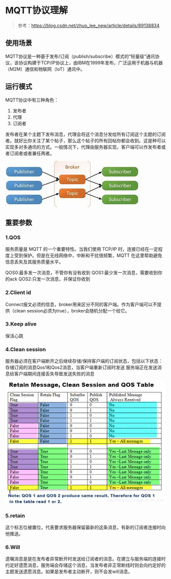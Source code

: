 # MQTT协议理解

>参考：https://blog.csdn.net/zhuo_lee_new/article/details/89138834

## 使用场景

MQTT协议是一种基于发布/订阅（publish/subscribe）模式的“轻量级”通讯协议，该协议构建于TCP/IP协议上，由IBM在1999年发布，广泛运用于机器与机器（M2M）通信和物联网（IoT）通讯中。

## 运行模式

MQTT协议中有三种角色：
1. 发布者
2. 代理
3. 订阅者

发布者在某个主题下发布消息，代理会将这个消息分发给所有订阅这个主题的订阅者。就好比你关注了某个帖子，那么这个帖子的所有回帖你都会收到。这是种可以实现多对多通讯的方式。一般情况下，代理由服务器实现，客户端可以作发布者或者订阅者或者兼任两者。

![](MQTT%E5%8D%8F%E8%AE%AE%E7%90%86%E8%A7%A3.assets/mqtt1.jpg)

## 重要参数

### 1.QOS

服务质量是 MQTT 的一个重要特性。当我们使用 TCP/IP 时，连接已经在一定程度上受到保护。但是在无线网络中，中断和干扰很频繁，MQTT 在这里帮助避免信息丢失及其服务质量水平。

QOS0:最多发一次消息，不管你有没有收到
QOS1:最少发一次消息，需要收到你的ack
QOS2:只发一次消息，并保证你收到

### 2.Client id

Connect报文必须的信息，broker用来区分不同的客户端。作为客户端可以不提供（clean session必须为true），broker会随机分配一个给它。

### 3.Keep alive

保活心跳

### 4.Clean session

服务器必须在客户端断开之后继续存储/保持客户端的订阅状态，包括以下状态：
存储订阅的消息Qos1和Qos2消息，当客户端重新订阅时发送
服务端正在发送消息给客户端期间连接丢失导致发送失败的消息

![](MQTT%E5%8D%8F%E8%AE%AE%E7%90%86%E8%A7%A3.assets/mqtt2.png)

### 5.retain

这个标志位被置位，代表要求服务器保留最新的这条消息，有新的订阅者连接时向他推送。

### 6.Will

遗嘱消息是是在发布者异常断开时发送给订阅者的消息。在建立与服务端的连接时约定好遗愿消息，服务端会存储这个消息，当发布者非正常断线时则会向约定好的主题发送遗愿消息。如果是发布者主动断开，则不会发will消息。